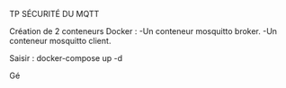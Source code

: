 TP SÉCURITÉ DU MQTT

Création de 2 conteneurs Docker :
-Un conteneur mosquitto broker.
-Un conteneur mosquitto client.

Saisir : docker-compose up -d

Gé
